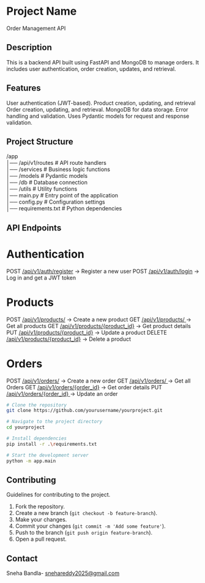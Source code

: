 # Project Name
Order Management API

## Description
This is a backend API built using FastAPI and MongoDB to manage orders. It includes user authentication, order creation, updates, and retrieval.
## Features

User authentication (JWT-based).
Product creation, updating, and retrieval
Order creation, updating, and retrieval.
MongoDB for data storage.
Error handling and validation.
Uses Pydantic models for request and response validation.

## Project Structure

/app  
│── /api/v1/routes      # API route handlers  
│── /services           # Business logic functions  
│── /models             # Pydantic models  
│── /db                 # Database connection  
│── /utils              # Utility functions  
│── main.py             # Entry point of the application  
│── config.py           # Configuration settings  
│── requirements.txt    # Python dependencies  


## API Endpoints

# Authentication
POST [/api/v1/auth/register](http://localhost:8020/api/v1/auth/signup) → Register a new user
POST [/api/v1/auth/login](http://localhost:8020/api/v1/auth/login) → Log in and get a JWT token

# Products

POST [/api/v1/products/](http://localhost:8020/api/v1/products) → Create a new product
GET [/api/v1/products/ ](http://localhost:8020/api/v1/products)→ Get all products
GET [/api/v1/products/{product_id}](http://localhost:8020/api/v1/products/{product_id}) → Get product details
PUT [/api/v1/products/{product_id}](http://localhost:8020/api/v1/products/{product_id}) → Update a product
DELETE [/api/v1/products/{product_id}](http://localhost:8020/api/v1/products/{product_id}) → Delete a product

# Orders

POST [/api/v1/orders/](http://localhost:8020/api/v1/orders/) → Create a new order
GET [/api/v1/orders/ ](http://localhost:8020/api/v1/orders/)→ Get all Orders
GET [/api/v1/orders/{order_id}](http://localhost:8020/api/v1/orders/(order_id)) → Get order details
PUT [/api/v1/orders/{order_id} ](http://localhost:8020/api/v1/orders/(order_id))→ Update an order




```bash
# Clone the repository
git clone https://github.com/yourusername/yourproject.git

# Navigate to the project directory
cd yourproject

# Install dependencies
pip install -r .\requirements.txt
```

```bash
# Start the development server
python -m app.main
```

## Contributing
Guidelines for contributing to the project.

1. Fork the repository.
2. Create a new branch (`git checkout -b feature-branch`).
3. Make your changes.
4. Commit your changes (`git commit -m 'Add some feature'`).
5. Push to the branch (`git push origin feature-branch`).
6. Open a pull request.


## Contact
Sneha Bandla- [snehareddy2025@gmail.com](mailto:snehareddy2025@gmail.com)
